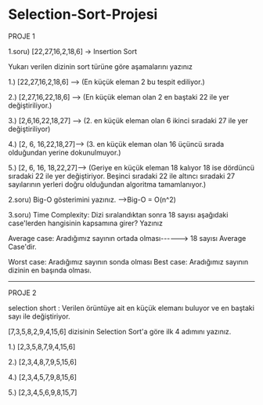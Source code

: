 # Selection-Sort-Projesi
PROJE 1

1.soru) [22,27,16,2,18,6] -> Insertion Sort

Yukarı verilen dizinin sort türüne göre aşamalarını yazınız

1.) [22,27,16,2,18,6] --> (En küçük eleman 2 bu tespit ediliyor.)

2.) [2,27,16,22,18,6] -->  (En küçük eleman olan 2 en baştaki 22 ile yer değiştiriliyor.)

3.) [2,6,16,22,18,27] -->   (2. en küçük eleman olan 6 ikinci sıradaki 27 ile yer değiştiriliyor)

4.) [2, 6, 16,22,18,27]-->  (3. en küçük eleman olan 16 üçüncü sırada olduğundan yerine dokunulmuyor.)

5.) [2, 6, 16, 18,22,27]--> (Geriye en küçük eleman 18 kalıyor 18 ise dördüncü sıradaki 22 ile yer 
değiştiriyor. Beşinci sıradaki 22 ile altıncı sıradaki 27 sayılarının yerleri doğru olduğundan algoritma tamamlanıyor.)



2.soru) Big-O gösterimini yazınız.
-->Big-O = O(n^2) 


3.soru) Time Complexity: Dizi sıralandıktan sonra 18 sayısı aşağıdaki case'lerden hangisinin kapsamına girer? Yazınız

Average case: Aradığımız sayının ortada olması------> 18 sayısı Average Case'dir.



Worst case: Aradığımız sayının sonda olması
Best case: Aradığımız sayının dizinin en başında olması.



---------------------------------------------------------------------------------------------------------------------------------------------------------------------
PROJE 2

selection short : Verilen örüntüye ait en küçük elemanı buluyor ve en baştaki sayı ile değiştiriyor.

[7,3,5,8,2,9,4,15,6] dizisinin Selection Sort'a göre ilk 4 adımını yazınız.

1.) [2,3,5,8,7,9,4,15,6]




2.) [2,3,4,8,7,9,5,15,6]




4.) [2,3,4,5,7,9,8,15,6]






5.) [2,3,4,5,6,9,8,15,7]



























